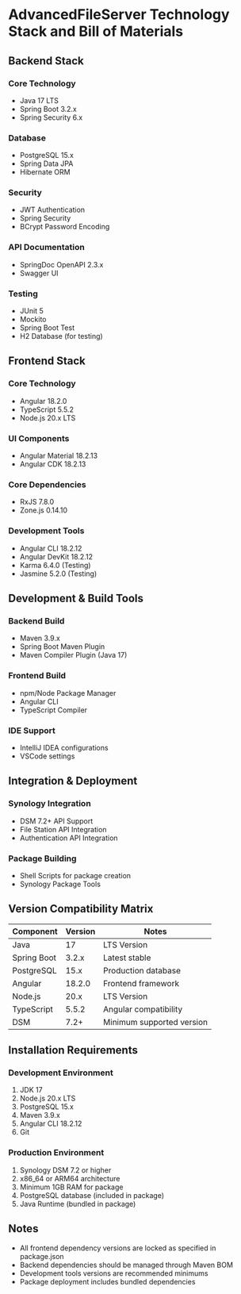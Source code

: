 # AdvancedFileServer Technology Stack and Bill of Materials

## Backend Stack

### Core Technology
- Java 17 LTS
- Spring Boot 3.2.x
- Spring Security 6.x

### Database
- PostgreSQL 15.x
- Spring Data JPA
- Hibernate ORM

### Security
- JWT Authentication
- Spring Security
- BCrypt Password Encoding

### API Documentation
- SpringDoc OpenAPI 2.3.x
- Swagger UI

### Testing
- JUnit 5
- Mockito
- Spring Boot Test
- H2 Database (for testing)

## Frontend Stack

### Core Technology
- Angular 18.2.0
- TypeScript 5.5.2
- Node.js 20.x LTS

### UI Components
- Angular Material 18.2.13
- Angular CDK 18.2.13

### Core Dependencies
- RxJS 7.8.0
- Zone.js 0.14.10

### Development Tools
- Angular CLI 18.2.12
- Angular DevKit 18.2.12
- Karma 6.4.0 (Testing)
- Jasmine 5.2.0 (Testing)

## Development & Build Tools

### Backend Build
- Maven 3.9.x
- Spring Boot Maven Plugin
- Maven Compiler Plugin (Java 17)

### Frontend Build
- npm/Node Package Manager
- Angular CLI
- TypeScript Compiler

### IDE Support
- IntelliJ IDEA configurations
- VSCode settings

## Integration & Deployment

### Synology Integration
- DSM 7.2+ API Support
- File Station API Integration
- Authentication API Integration

### Package Building
- Shell Scripts for package creation
- Synology Package Tools

## Version Compatibility Matrix

| Component              | Version       | Notes                           |
|-----------------------|---------------|--------------------------------|
| Java                  | 17            | LTS Version                    |
| Spring Boot           | 3.2.x         | Latest stable                  |
| PostgreSQL            | 15.x          | Production database            |
| Angular               | 18.2.0        | Frontend framework             |
| Node.js               | 20.x          | LTS Version                    |
| TypeScript            | 5.5.2         | Angular compatibility          |
| DSM                   | 7.2+          | Minimum supported version      |

## Installation Requirements

### Development Environment
1. JDK 17
2. Node.js 20.x LTS
3. PostgreSQL 15.x
4. Maven 3.9.x
5. Angular CLI 18.2.12
6. Git

### Production Environment
1. Synology DSM 7.2 or higher
2. x86_64 or ARM64 architecture
3. Minimum 1GB RAM for package
4. PostgreSQL database (included in package)
5. Java Runtime (bundled in package)

## Notes
- All frontend dependency versions are locked as specified in package.json
- Backend dependencies should be managed through Maven BOM
- Development tools versions are recommended minimums
- Package deployment includes bundled dependencies
